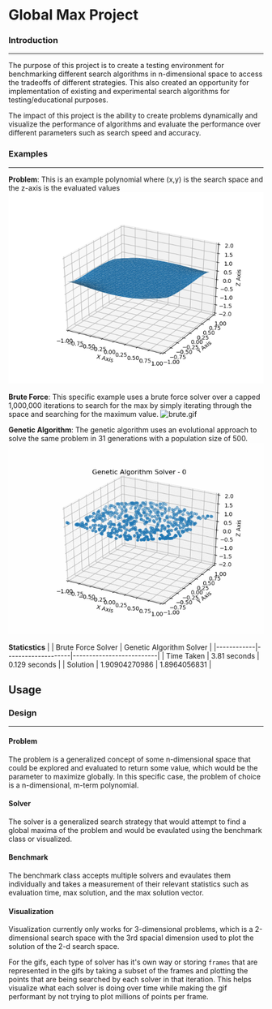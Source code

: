# Global Max Project

### Introduction
---
The purpose of this project is to create a testing environment for benchmarking different search algorithms in n-dimensional space to access the tradeoffs of different strategies. This also created an opportunity for implementation of existing and experimental search algorithms for testing/educational purposes.

The impact of this project is the ability to create problems dynamically and visualize the performance of algorithms and evaluate the performance over different parameters such as search speed and accuracy.

### Examples
---

**Problem**: 
This is an example polynomial where (x,y) is the search space and the z-axis is the evaluated values
![problem.png](assets/polynomial.png)

**Brute Force**:
This specific example uses a brute force solver over a capped 1,000,000 iterations to search for the max by simply iterating through the space and searching for the maximum value.
![brute.gif](assets/brute_force.gif)

**Genetic Algorithm**:
The genetic algorithm uses an evolutional approach to solve the same problem in 31 generations with a population size of 500.
![genetic.gif](assets/genetic_algorithm.gif)

**Staticstics**
|            | Brute Force Solver | Genetic Algorithm Solver |
|------------|--------------------|--------------------------|
| Time Taken | 3.81 seconds       | 0.129 seconds            |
| Solution   | 1.90904270986      | 1.8964056831             |

## Usage

### Design
---
#### Problem
The problem is a generalized concept of some n-dimensional space that could be explored and evaluated to return some value, which would be the parameter to maximize globally. In this specific case, the problem of choice is a n-dimensional, m-term polynomial.

#### Solver
The solver is a generalized search strategy that would attempt to find a global maxima of the problem and would be evaulated using the benchmark class or visualized.

#### Benchmark
The benchmark class accepts multiple solvers and evaulates them individually and takes a measurement of their relevant statistics such as evaluation time, max solution, and the max solution vector.

#### Visualization
Visualization currently only works for 3-dimensional problems, which is a 2-dimensional search space with the 3rd spacial dimension used to plot the solution of the 2-d search space.

For the gifs, each type of solver has it's own way or storing `frames` that are represented in the gifs by taking a subset of the frames and plotting the points that are being searched by each solver in that iteration. This helps visualize what each solver is doing over time while making the gif performant by not trying to plot millions of points per frame.
